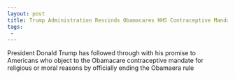 ```yaml
---
layout: post
title: Trump Administration Rescinds Obamacares HHS Contraceptive Mandate
tags:
 -
---
```

President Donald Trump has followed through with his promise to Americans who object to the Obamacare contraceptive mandate for religious or moral reasons by officially ending the Obamaera rule
